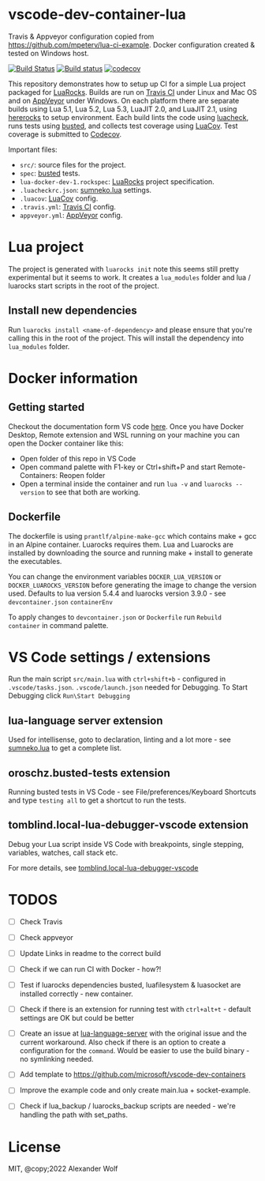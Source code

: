 # vscode-dev-container-lua

Travis & Appveyor configuration copied from https://github.com/mpeterv/lua-ci-example. Docker configuration created & tested on Windows host.

[![Build Status](https://travis-ci.org/mpeterv/lua-ci-example.svg?branch=master)](https://travis-ci.org/mpeterv/lua-ci-example)
[![Build status](https://ci.appveyor.com/api/projects/status/1a3rgqpa7jv3f8tp/branch/master?svg=true)](https://ci.appveyor.com/project/mpeterv/lua-ci-example/branch/master)
[![codecov](https://codecov.io/gh/mpeterv/lua-ci-example/branch/master/graph/badge.svg)](https://codecov.io/gh/mpeterv/lua-ci-example)

This repository demonstrates how to setup up CI for a simple Lua project packaged for [LuaRocks](https://luarocks.org/). Builds are run on [Travis CI](https://travis-ci.org/) under Linux and Mac OS and on [AppVeyor](https://www.appveyor.com/) under Windows. On each platform there are separate builds using Lua 5.1, Lua 5.2, Lua 5.3, LuaJIT 2.0, and LuaJIT 2.1, using [hererocks](https://github.com/mpeterv/hererocks) to setup environment. Each build lints the code using [luacheck](https://github.com/mpeterv/luacheck), runs tests using [busted](https://olivinelabs.com/busted/), and collects test coverage using [LuaCov](https://keplerproject.github.io/luacov/). Test coverage is submitted to [Codecov](https://codecov.io).

Important files:

* `src/`: source files for the project.
* `spec`: [busted](https://olivinelabs.com/busted/) tests.
* `lua-docker-dev-1.rockspec`: [LuaRocks](https://luarocks.org/) project specification.
* `.luacheckrc.json`: [sumneko.lua](https://github.com/sumneko/lua-language-server/wiki/Setting) settings.
* `.luacov`: [LuaCov](https://keplerproject.github.io/luacov/) config.
* `.travis.yml`: [Travis CI](https://travis-ci.org/) config.
* `appveyor.yml`: [AppVeyor](https://www.appveyor.com/) config.

# Lua project
The project is generated with `luarocks init` note this seems still pretty experimental but it seems to work.
It creates a `lua_modules` folder and lua / luarocks start scripts in the root of the project.

## Install new dependencies
Run `luarocks install <name-of-dependency>` and please ensure that you're calling this in the root of the project. This will install the dependency into `lua_modules` folder.

# Docker information
## Getting started
Checkout the documentation form VS code [here](https://code.visualstudio.com/docs/remote/remote-overview).
Once you have Docker Desktop, Remote extension and WSL running on your machine you can open the Docker container like this:
- Open folder of this repo in VS Code
- Open command palette with F1-key or Ctrl+shift+P and start Remote-Containers: Reopen folder
- Open a terminal inside the container and run `lua -v` and `luarocks --version` to see that both are working.

## Dockerfile
The dockerfile is using `prantlf/alpine-make-gcc` which contains make + gcc in an Alpine container. Luarocks requires them.
Lua and Luarocks are installed by downloading the source and running make + install to generate the executables.

You can change the environment variables `DOCKER_LUA_VERSION` or `DOCKER_LUAROCKS_VERSION` before generating the image to change the version used. Defaults to lua version 5.4.4 and luarocks version 3.9.0 - see `devcontainer.json` `containerEnv`

To apply changes to `devcontainer.json` or `Dockerfile` run `Rebuild container` in command palette.

# VS Code settings / extensions
Run the main script `src/main.lua` with `ctrl+shift+b` - configured in `.vscode/tasks.json`.
`.vscode/launch.json` needed for Debugging. To Start Debugging click `Run\Start Debugging`

## lua-language server extension
Used for intellisense, goto to declaration, linting and a lot more - see [sumneko.lua](https://marketplace.visualstudio.com/items?itemName=sumneko.lua) to get a complete list.

## oroschz.busted-tests extension
Running busted tests in VS Code - see File/preferences/Keyboard Shortcuts and type `testing all` to get a shortcut to run the tests.

## tomblind.local-lua-debugger-vscode extension
Debug your Lua script inside VS Code with breakpoints, single stepping, variables, watches, call stack etc.

For more details, see [tomblind.local-lua-debugger-vscode](https://marketplace.visualstudio.com/items?itemName=tomblind.local-lua-debugger-vscode)

# TODOS

- [ ] Check Travis
- [ ] Check appveyor
- [ ] Update Links in readme to the correct build
- [ ] Check if we can run CI with Docker - how?!
- [ ] Test if luarocks dependencies busted, luafilesystem & luasocket are installed correctly - new container.
- [ ] Check if there is an extension for running test with `ctrl+alt+t` - default settings are OK but could be better
- [ ] Create an issue at [lua-language-server](https://github.com/sumneko/lua-language-server/issues) with the original issue and the current workaround. Also check if there is an option to create a configuration for the `command`. Would be easier to use the build binary - no symlinking needed.
- [ ] Add template to https://github.com/microsoft/vscode-dev-containers
- [ ] Improve the example code and only create main.lua + socket-example.
- [ ] Check if lua_backup / luarocks_backup scripts are needed - we're handling the path with set_paths.


# License
MIT, @copy;2022 Alexander Wolf